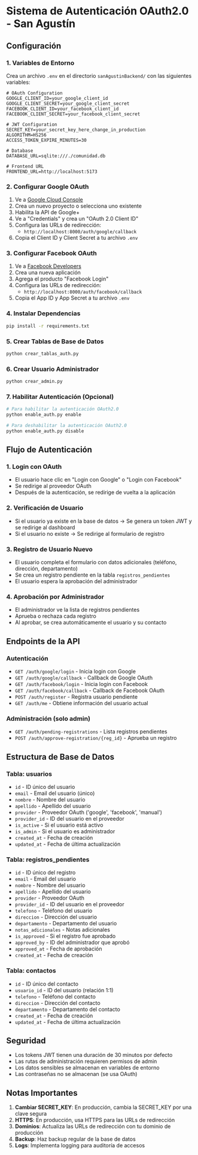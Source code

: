 # Sistema de Autenticación OAuth2.0 - San Agustín

## Configuración

### 1. Variables de Entorno

Crea un archivo `.env` en el directorio `sanAgustinBackend/` con las siguientes variables:

```env
# OAuth Configuration
GOOGLE_CLIENT_ID=your_google_client_id
GOOGLE_CLIENT_SECRET=your_google_client_secret
FACEBOOK_CLIENT_ID=your_facebook_client_id
FACEBOOK_CLIENT_SECRET=your_facebook_client_secret

# JWT Configuration
SECRET_KEY=your_secret_key_here_change_in_production
ALGORITHM=HS256
ACCESS_TOKEN_EXPIRE_MINUTES=30

# Database
DATABASE_URL=sqlite:///./comunidad.db

# Frontend URL
FRONTEND_URL=http://localhost:5173
```

### 2. Configurar Google OAuth

1. Ve a [Google Cloud Console](https://console.cloud.google.com/)
2. Crea un nuevo proyecto o selecciona uno existente
3. Habilita la API de Google+ 
4. Ve a "Credentials" y crea un "OAuth 2.0 Client ID"
5. Configura las URLs de redirección:
   - `http://localhost:8000/auth/google/callback`
6. Copia el Client ID y Client Secret a tu archivo `.env`

### 3. Configurar Facebook OAuth

1. Ve a [Facebook Developers](https://developers.facebook.com/)
2. Crea una nueva aplicación
3. Agrega el producto "Facebook Login"
4. Configura las URLs de redirección:
   - `http://localhost:8000/auth/facebook/callback`
5. Copia el App ID y App Secret a tu archivo `.env`

### 4. Instalar Dependencias

```bash
pip install -r requirements.txt
```

### 5. Crear Tablas de Base de Datos

```bash
python crear_tablas_auth.py
```

### 6. Crear Usuario Administrador

```bash
python crear_admin.py
```

### 7. Habilitar Autenticación (Opcional)

```bash
# Para habilitar la autenticación OAuth2.0
python enable_auth.py enable

# Para deshabilitar la autenticación OAuth2.0
python enable_auth.py disable
```

## Flujo de Autenticación

### 1. Login con OAuth
- El usuario hace clic en "Login con Google" o "Login con Facebook"
- Se redirige al proveedor OAuth
- Después de la autenticación, se redirige de vuelta a la aplicación

### 2. Verificación de Usuario
- Si el usuario ya existe en la base de datos → Se genera un token JWT y se redirige al dashboard
- Si el usuario no existe → Se redirige al formulario de registro

### 3. Registro de Usuario Nuevo
- El usuario completa el formulario con datos adicionales (teléfono, dirección, departamento)
- Se crea un registro pendiente en la tabla `registros_pendientes`
- El usuario espera la aprobación del administrador

### 4. Aprobación por Administrador
- El administrador ve la lista de registros pendientes
- Aprueba o rechaza cada registro
- Al aprobar, se crea automáticamente el usuario y su contacto

## Endpoints de la API

### Autenticación
- `GET /auth/google/login` - Inicia login con Google
- `GET /auth/google/callback` - Callback de Google OAuth
- `GET /auth/facebook/login` - Inicia login con Facebook
- `GET /auth/facebook/callback` - Callback de Facebook OAuth
- `POST /auth/register` - Registra usuario pendiente
- `GET /auth/me` - Obtiene información del usuario actual

### Administración (solo admin)
- `GET /auth/pending-registrations` - Lista registros pendientes
- `POST /auth/approve-registration/{reg_id}` - Aprueba un registro

## Estructura de Base de Datos

### Tabla: usuarios
- `id` - ID único del usuario
- `email` - Email del usuario (único)
- `nombre` - Nombre del usuario
- `apellido` - Apellido del usuario
- `provider` - Proveedor OAuth ('google', 'facebook', 'manual')
- `provider_id` - ID del usuario en el proveedor
- `is_active` - Si el usuario está activo
- `is_admin` - Si el usuario es administrador
- `created_at` - Fecha de creación
- `updated_at` - Fecha de última actualización

### Tabla: registros_pendientes
- `id` - ID único del registro
- `email` - Email del usuario
- `nombre` - Nombre del usuario
- `apellido` - Apellido del usuario
- `provider` - Proveedor OAuth
- `provider_id` - ID del usuario en el proveedor
- `telefono` - Teléfono del usuario
- `direccion` - Dirección del usuario
- `departamento` - Departamento del usuario
- `notas_adicionales` - Notas adicionales
- `is_approved` - Si el registro fue aprobado
- `approved_by` - ID del administrador que aprobó
- `approved_at` - Fecha de aprobación
- `created_at` - Fecha de creación

### Tabla: contactos
- `id` - ID único del contacto
- `usuario_id` - ID del usuario (relación 1:1)
- `telefono` - Teléfono del contacto
- `direccion` - Dirección del contacto
- `departamento` - Departamento del contacto
- `created_at` - Fecha de creación
- `updated_at` - Fecha de última actualización

## Seguridad

- Los tokens JWT tienen una duración de 30 minutos por defecto
- Las rutas de administración requieren permisos de admin
- Los datos sensibles se almacenan en variables de entorno
- Las contraseñas no se almacenan (se usa OAuth)

## Notas Importantes

1. **Cambiar SECRET_KEY**: En producción, cambia la SECRET_KEY por una clave segura
2. **HTTPS**: En producción, usa HTTPS para las URLs de redirección
3. **Dominios**: Actualiza las URLs de redirección con tu dominio de producción
4. **Backup**: Haz backup regular de la base de datos
5. **Logs**: Implementa logging para auditoría de accesos
